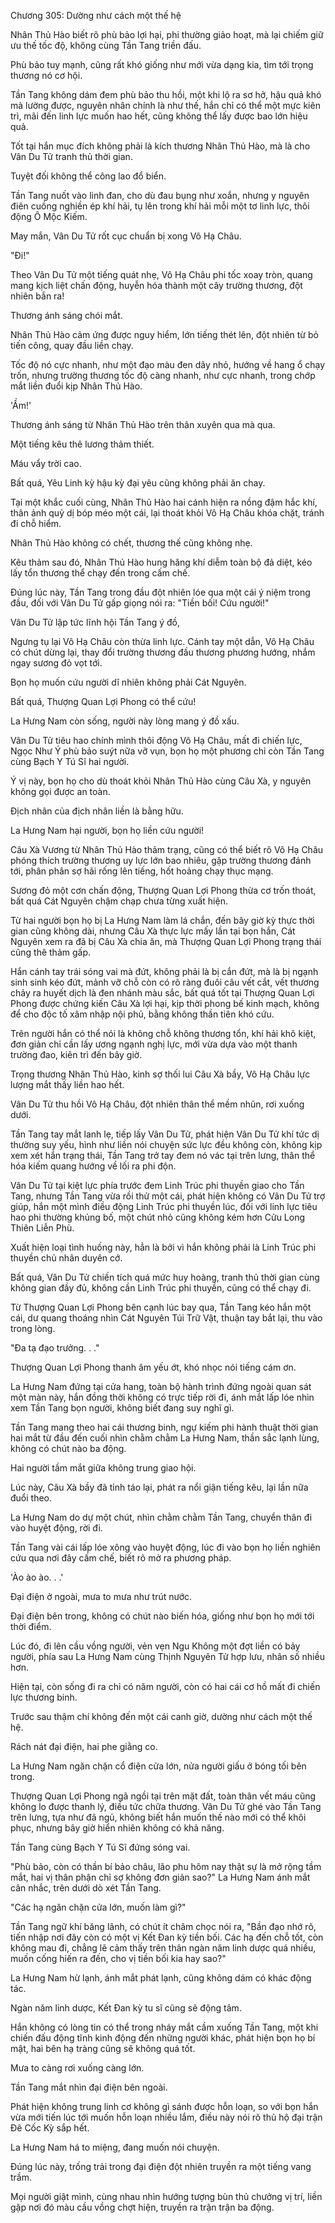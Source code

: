 




Chương 305: Dường như cách một thế hệ


Nhân Thủ Hào biết rõ phù bảo lợi hại, phi thường giảo hoạt, mà lại chiếm giữ ưu thế tốc độ, không cùng Tần Tang triền đấu.

Phù bảo tuy mạnh, cũng rất khó giống như mới vừa dạng kia, tìm tới trọng thương nó cơ hội.

Tần Tang không dám đem phù bảo thu hồi, một khi lộ ra sơ hở, hậu quả khó mà lường được, nguyên nhân chính là như thế, hắn chỉ có thể một mực kiên trì, mãi đến linh lực muốn hao hết, cũng không thể lấy được bao lớn hiệu quả.

Tốt tại hắn mục đích không phải là kích thương Nhân Thủ Hào, mà là cho Vân Du Tử tranh thủ thời gian.

Tuyệt đối không thể công lao đổ biển.

Tần Tang nuốt vào linh đan, cho dù đau bụng như xoắn, nhưng y nguyên điên cuồng nghiền ép khí hải, tụ lên trong khí hải mỗi một tơ linh lực, thôi động Ô Mộc Kiếm.

May mắn, Vân Du Tử rốt cục chuẩn bị xong Vô Hạ Châu.

"Đi!"

Theo Vân Du Tử một tiếng quát nhẹ, Vô Hạ Châu phi tốc xoay tròn, quang mang kịch liệt chấn động, huyễn hóa thành một cây trường thương, đột nhiên bắn ra!

Thương ánh sáng chói mắt.

Nhân Thủ Hào cảm ứng được nguy hiểm, lớn tiếng thét lên, đột nhiên từ bỏ tiến công, quay đầu liền chạy.

Tốc độ nó cực nhanh, như một đạo màu đen dây nhỏ, hướng về hang ổ chạy trốn, nhưng trường thương tốc độ càng nhanh, như cực nhanh, trong chớp mắt liền đuổi kịp Nhân Thủ Hào.

'Ầm!'

Thương ánh sáng từ Nhân Thủ Hào trên thân xuyên qua mà qua.

Một tiếng kêu thê lương thảm thiết.

Máu vẩy trời cao.

Bất quá, Yêu Linh kỳ hậu kỳ đại yêu cũng không phải ăn chay.

Tại một khắc cuối cùng, Nhân Thủ Hào hai cánh hiện ra nồng đậm hắc khí, thân ảnh quỷ dị bóp méo một cái, lại thoát khỏi Vô Hạ Châu khóa chặt, tránh đi chỗ hiểm.

Nhân Thủ Hào không có chết, thương thế cũng không nhẹ.

Kêu thảm sau đó, Nhân Thủ Hào hung hăng khí diễm toàn bộ đả diệt, kéo lấy tổn thương thể chạy đến trong cấm chế.

Đúng lúc này, Tần Tang trong đầu đột nhiên lóe qua một cái ý niệm trong đầu, đối với Vân Du Tử gấp giọng nói ra: "Tiền bối! Cứu người!"

Vân Du Tử lập tức lĩnh hội Tần Tang ý đồ,

Ngưng tụ lại Vô Hạ Châu còn thừa linh lực. Cánh tay một dẫn, Vô Hạ Châu có chút dừng lại, thay đổi trường thương đầu thương phương hướng, nhắm ngay sương đỏ vọt tới.

Bọn họ muốn cứu người dĩ nhiên không phải Cát Nguyên.

Bất quá, Thượng Quan Lợi Phong có thể cứu!

La Hưng Nam còn sống, người này lòng mang ý đồ xấu.

Vân Du Tử tiêu hao chính mình thôi động Vô Hạ Châu, mất đi chiến lực, Ngọc Như Ý phù bảo suýt nữa vỡ vụn, bọn họ một phương chỉ còn Tần Tang cùng Bạch Y Tú Sĩ hai người.

Ý vị này, bọn họ cho dù thoát khỏi Nhân Thủ Hào cùng Câu Xà, y nguyên không gọi được an toàn.

Địch nhân của địch nhân liền là bằng hữu.

La Hưng Nam hại người, bọn họ liền cứu người!

Câu Xà Vương từ Nhân Thủ Hào thảm trạng, cũng có thể biết rõ Vô Hạ Châu phóng thích trường thương uy lực lớn bao nhiêu, gặp trường thương đánh tới, phân phân sợ hãi rống lên tiếng, hốt hoảng chạy thục mạng.

Sương đỏ một cơn chấn động, Thượng Quan Lợi Phong thừa cơ trốn thoát, bất quá Cát Nguyên chậm chạp chưa từng xuất hiện.

Từ hai người bọn họ bị La Hưng Nam làm lá chắn, đến bây giờ kỳ thực thời gian cũng không dài, nhưng Câu Xà thực lực mấy lần tại bọn hắn, Cát Nguyên xem ra đã bị Câu Xà chia ăn, mà Thượng Quan Lợi Phong trạng thái cũng thê thảm gấp.

Hắn cánh tay trái sóng vai mà đứt, không phải là bị cắn đứt, mà là bị ngạnh sinh sinh kéo đứt, mảnh vỡ chỗ còn có rõ ràng đuôi câu vết cắt, vết thương chảy ra huyết dịch là đen nhánh màu sắc, bất quá tốt tại Thượng Quan Lợi Phong được chứng kiến Câu Xà lợi hại, kịp thời phong bế kinh mạch, không để cho độc tố xâm nhập nội phủ, bằng không thần tiên khó cứu.

Trên người hắn có thể nói là không chỗ không thương tổn, khí hải khô kiệt, đơn giản chỉ cần lấy ương ngạnh nghị lực, mới vừa dựa vào một thanh trường đao, kiên trì đến bây giờ.

Trọng thương Nhân Thủ Hào, kinh sợ thối lui Câu Xà bầy, Vô Hạ Châu lực lượng mắt thấy liền hao hết.

Vân Du Tử thu hồi Vô Hạ Châu, đột nhiên thân thể mềm nhũn, rơi xuống dưới.

Tần Tang tay mắt lanh lẹ, tiếp lấy Vân Du Tử, phát hiện Vân Du Tử khí tức dị thường suy yếu, hình như liền nói chuyện sức lực đều không còn, không kịp xem xét hắn trạng thái, Tần Tang trở tay đem nó vác tại trên lưng, thân thể hóa kiếm quang hướng về lối ra phi độn.

Vân Du Tử tại kiệt lực phía trước đem Linh Trúc phi thuyền giao cho Tần Tang, nhưng Tần Tang vừa rồi thử một cái, phát hiện không có Vân Du Tử trợ giúp, hắn một mình điều động Linh Trúc phi thuyền lúc, đối với linh lực tiêu hao phi thường khủng bố, một chút nhỏ cũng không kém hơn Cửu Long Thiên Liễn Phù.

Xuất hiện loại tình huống này, hẳn là bởi vì hắn không phải là Linh Trúc phi thuyền chủ nhân duyên cớ.

Bất quá, Vân Du Tử chiến tích quá mức huy hoàng, tranh thủ thời gian cùng không gian đầy đủ, không cần Linh Trúc phi thuyền, cũng có thể chạy đi.

Từ Thượng Quan Lợi Phong bên cạnh lúc bay qua, Tần Tang kéo hắn một cái, dư quang thoáng nhìn Cát Nguyên Túi Trữ Vật, thuận tay bắt lại, thu vào trong lòng.

"Đa tạ đạo trưởng. . ."

Thượng Quan Lợi Phong thanh âm yếu ớt, khó nhọc nói tiếng cám ơn.

La Hưng Nam đứng tại cửa hang, toàn bộ hành trình đứng ngoài quan sát một màn này, hắn đồng thời không có trực tiếp rời đi, ánh mắt lấp lóe nhìn xem Tần Tang bọn người, không biết đang suy nghĩ gì.

Tần Tang mang theo hai cái thương binh, ngự kiếm phi hành thuật thời gian hai mắt từ đầu đến cuối nhìn chằm chằm La Hưng Nam, thần sắc lạnh lùng, không có chút nào ba động.

Hai người tầm mắt giữa không trung giao hội.

Lúc này, Câu Xà bầy đã tỉnh táo lại, phát ra nổi giận tiếng kêu, lại lần nữa đuổi theo.

La Hưng Nam do dự một chút, nhìn chằm chằm Tần Tang, chuyển thân đi vào huyệt động, rời đi.

Tần Tang vài cái lấp lóe xông vào huyệt động, lúc đi vào bọn họ liền nghiên cứu qua nơi đây cấm chế, biết rõ mở ra phương pháp.

'Ào ào ào. . .'

Đại điện ở ngoài, mưa to mưa như trút nước.

Đại điện bên trong, không có chút nào biến hóa, giống như bọn họ mới tới thời điểm.

Lúc đó, đi lên cầu vồng người, vẻn vẹn Ngu Không một đợt liền có bảy người, phía sau La Hưng Nam cùng Thịnh Nguyên Tử hợp lưu, nhân số nhiều hơn.

Hiện tại, còn sống đi ra chỉ có năm người, còn có hai cái cơ hồ mất đi chiến lực thương binh.

Trước sau thậm chí không đến một cái canh giờ, dường như cách một thế hệ.

Rách nát đại điện, hai phe giằng co.

La Hưng Nam ngăn chặn cổ điện cửa lớn, nửa người giấu ở bóng tối bên trong.

Thượng Quan Lợi Phong ngã ngồi tại trên mặt đất, toàn thân vết máu cũng không lo được thanh lý, điều tức chữa thương. Vân Du Tử ghé vào Tần Tang trên lưng, tựa như đã ngủ, không biết hắn muốn thế nào mới có thể khôi phục, nhưng bây giờ hiển nhiên không có khả năng.

Tần Tang cùng Bạch Y Tú Sĩ đứng sóng vai.

"Phù bảo, còn có thần bí bảo châu, lão phu hôm nay thật sự là mở rộng tầm mắt, hai vị thân phận chỉ sợ không đơn giản sao?" La Hưng Nam ánh mắt cân nhắc, trên dưới dò xét Tần Tang.

"Các hạ ngăn chặn cửa lớn, muốn làm gì?"

Tần Tang ngữ khí băng lãnh, có chút ít châm chọc nói ra, "Bần đạo nhớ rõ, tiến nhập nơi đây còn có một vị Kết Đan kỳ tiền bối. Các hạ đến chỗ tốt, còn không mau đi, chẳng lẽ cảm thấy trên thân ngàn năm linh dược quá nhiều, muốn cống hiến ra đến, cho vị tiền bối kia hay sao?"

La Hưng Nam hừ lạnh, ánh mắt phát lạnh, cũng không dám có khác động tác.

Ngàn năm linh dược, Kết Đan kỳ tu sĩ cũng sẽ động tâm.

Hắn không có lòng tin có thể trong nháy mắt cầm xuống Tần Tang, một khi chiến đấu động tĩnh kinh động đến những người khác, phát hiện bọn họ bí mật, hai bên hạ tràng cũng sẽ không quá tốt.

Mưa to càng rơi xuống càng lớn.

Tần Tang mắt nhìn đại điện bên ngoài.

Phát hiện không trung linh cơ không gì sánh được hỗn loạn, so với bọn hắn vừa mới tiến lúc tới muốn hỗn loạn nhiều lắm, điều này nói rõ thủ hộ đại trận Đê Cốc Kỳ sắp hết.

La Hưng Nam há to miệng, đang muốn nói chuyện.

Đúng lúc này, trống trải trong đại điện đột nhiên truyền ra một tiếng vang trầm.

Mọi người giật mình, cùng nhau nhìn hướng tượng bùn thủ chưởng vị trí, liền gặp nơi đó màu cầu vồng chợt hiện, truyền ra trận trận ba động.




